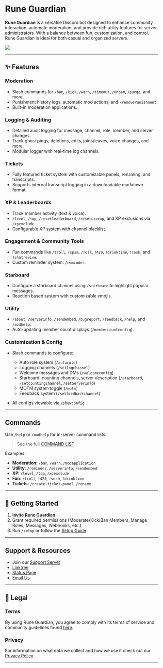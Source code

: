 # Rune Guardian

**Rune Guardian** is a versatile Discord bot designed to enhance community interaction, automate moderation, and provide rich utility features for server administrators. With a balance between fun, customization, and control, Rune Guardian is ideal for both casual and organized servers.

<a target="_blank" href="http://member-contribute.gl.at.ply.gg:56388/status/rune-guardian"><img src="http://member-contribute.gl.at.ply.gg:56388/api/badge/5/status" /></a>

---

## ✨ Features

### Moderation

* Slash commands for `/ban`, `/kick`, `/warn`, `/timeout`, `/unban`, `/purge`, and more.
* Punishment history logs, automatic mod actions, and `/removePunishment`.
* Built-in moderation applications.

### Logging & Auditing

* Detailed audit logging for message, channel, role, member, and server changes.
* Track ghost pings, deletions, edits, joins/leaves, voice changes, and more.
* Modular logger with real-time log channels.

### Tickets

* Fully featured ticket system with customizable panels, renaming, and transcripts.
* Supports internal transcript logging in a downloadable markdown format.

### XP & Leaderboards

* Track member activity (text & voice).
* `/level`, `/top`, `/resetleaderboard`, `/resetuserxp`, and XP exclusions via `/xpexclude`.
* Configurable XP system with channel blacklist.

### Engagement & Community Tools

* Fun commands like `/troll`, `/spam`, `/roll`, `!420`, `!drinktime`, `!sesh`, and `!chatrevive`.
* Custom reminder system: `/reminder`.

### Starboard

* Configure a starboard channel using `/starboard` to highlight popular messages.
* Reaction based system with customizable emojis.

### Utility

* `/about`, `/serverinfo`, `/sendembed`, `/bugreport`, `/feedback`, `/help`, and `/modhelp`.
* Auto-updating member count displays (`/membercountconfig`).

### Customization & Config

* Slash commands to configure:

  * Auto role system (`/autorole`)
  * Logging channels (`/setlogchannel`)
  * Welcome messages and DMs (`/welcomeconfig`)
  * Starboard, counting channels, server description (`/starboard`, `/setcountingchannel`, `/setServerInfo`)
  * MOTM system toggle (`/motm`)
  * Feedback system (`/setfeedbackchannel`)
* All configs viewable via `/showconfig`.

---

## Commands

Use `/help` or `/modhelp` for in-server command lists.

> See the full [COMMAND LIST](./COMMANDLIST.md)

Examples:

* **Moderation**: `/ban`, `/warn`, `/modapplication`
* **Utility**: `/reminder`, `/serverinfo`, `/sendembed`
* **XP**: `/level`, `/top`, `/xpexclude`
* **Fun**: `/troll`, `!420`, `!sesh`, `!drinktime`
* **Tickets**: `/create-ticket-panel`, `/rename`

---

## 🚀 Getting Started

1. [**Invite Rune Guardian**](https://discord.com/oauth2/authorize?client_id=1285116010822893579)
2. Grant required permissions (Moderate/Kick/Ban Members, Manage Roles, Messages, Webhooks, etc.)
3. Run `/setup` or follow the [Setup Guide](./SETUP.md)

---

## Support & Resources

* Join our [Support Server](https://discord.gg/422p3anb3T)
* [Linktree](https://linktr.ee/Rune.gg)
* [Status Page](http://member-contribute.gl.at.ply.gg:56388/status/rune-guardian)
* [Email Us](mailto:xanzinfl@gmail.com)

---

## 📜 Legal

### Terms
By using Rune Guardian, you agree to comply with its terms of service and community guidelines found [here](./TermsOfService.md).

### Privacy
For information on what data we collect and how we use it check out our [Privacy Policy](./PrivacyPolicy.md)

---
